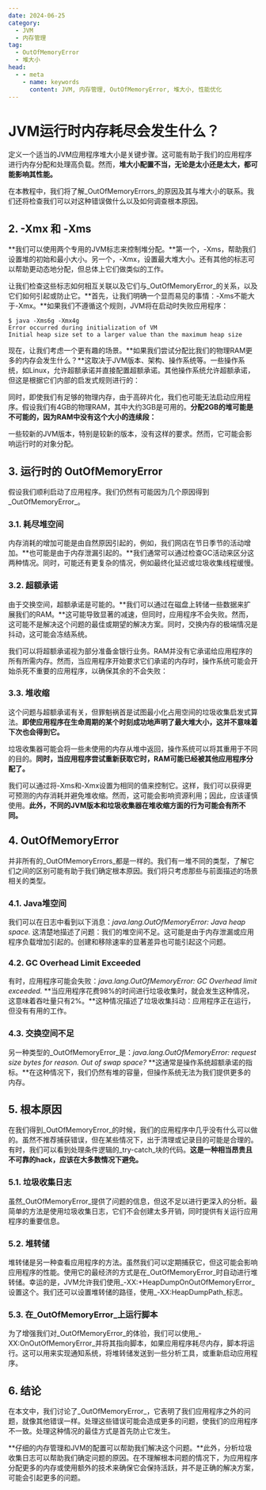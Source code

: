 ```yaml
---
date: 2024-06-25
category:
  - JVM
  - 内存管理
tag:
  - OutOfMemoryError
  - 堆大小
head:
  - - meta
    - name: keywords
      content: JVM, 内存管理, OutOfMemoryError, 堆大小, 性能优化
---
```

# JVM运行时内存耗尽会发生什么？

定义一个适当的JVM应用程序堆大小是关键步骤。这可能有助于我们的应用程序进行内存分配和处理高负载。然而，**堆大小配置不当，无论是太小还是太大，都可能影响其性能。**

在本教程中，我们将了解_OutOfMemoryErrors_的原因及其与堆大小的联系。我们还将检查我们可以对这种错误做什么以及如何调查根本原因。

## 2. -Xmx 和 -Xms

**我们可以使用两个专用的JVM标志来控制堆分配。**第一个，-Xms，帮助我们设置堆的初始和最小大小。另一个，-Xmx，设置最大堆大小。还有其他的标志可以帮助更动态地分配，但总体上它们做类似的工作。

让我们检查这些标志如何相互关联以及它们与_OutOfMemoryError_的关系，以及它们如何引起或防止它。**首先，让我们明确一个显而易见的事情：-Xms不能大于-Xmx。**如果我们不遵循这个规则，JVM将在启动时失败应用程序：

```shell
$ java -Xms6g -Xmx4g
Error occurred during initialization of VM
Initial heap size set to a larger value than the maximum heap size
```

现在，让我们考虑一个更有趣的场景。**如果我们尝试分配比我们的物理RAM更多的内存会发生什么？**这取决于JVM版本、架构、操作系统等。一些操作系统，如Linux，允许超额承诺并直接配置超额承诺。其他操作系统允许超额承诺，但这是根据它们内部的启发式规则进行的：

同时，即使我们有足够的物理内存，由于高碎片化，我们也可能无法启动应用程序。假设我们有4GB的物理RAM，其中大约3GB是可用的。**分配2GB的堆可能是不可能的，因为RAM中没有这个大小的连续段：**

一些较新的JVM版本，特别是较新的版本，没有这样的要求。然而，它可能会影响运行时的对象分配。

## 3. 运行时的 OutOfMemoryError

假设我们顺利启动了应用程序。我们仍然有可能因为几个原因得到_OutOfMemoryError_。

### 3.1. 耗尽堆空间

内存消耗的增加可能是由自然原因引起的，例如，我们网店在节日季节的活动增加。**也可能是由于内存泄漏引起的。**我们通常可以通过检查GC活动来区分这两种情况。同时，可能还有更复杂的情况，例如最终化延迟或垃圾收集线程缓慢。

### 3.2. 超额承诺

由于交换空间，超额承诺是可能的。**我们可以通过在磁盘上转储一些数据来扩展我们的RAM。**这可能导致显著的减速，但同时，应用程序不会失败。然而，这可能不是解决这个问题的最佳或期望的解决方案。同时，交换内存的极端情况是抖动，这可能会冻结系统。

我们可以将超额承诺视为部分准备金银行业务。RAM并没有它承诺给应用程序的所有所需内存。然而，当应用程序开始要求它们承诺的内存时，操作系统可能会开始杀死不重要的应用程序，以确保其余的不会失败：

### 3.3. 堆收缩

这个问题与超额承诺有关，但罪魁祸首是试图最小化占用空间的垃圾收集启发式算法。**即使应用程序在生命周期的某个时刻成功地声明了最大堆大小，这并不意味着下次也会得到它。**

垃圾收集器可能会将一些未使用的内存从堆中返回，操作系统可以将其重用于不同的目的。**同时，当应用程序尝试重新获取它时，RAM可能已经被其他应用程序分配了。**

我们可以通过将-Xms和-Xmx设置为相同的值来控制它。这样，我们可以获得更可预测的内存消耗并避免堆收缩。然而，这可能会影响资源利用；因此，应该谨慎使用。**此外，不同的JVM版本和垃圾收集器在堆收缩方面的行为可能会有所不同。**

## 4. OutOfMemoryError

并非所有的_OutOfMemoryErrors_都是一样的。我们有一堆不同的类型，了解它们之间的区别可能有助于我们确定根本原因。我们将只考虑那些与前面描述的场景相关的类型。

### 4.1. Java堆空间

我们可以在日志中看到以下消息：_java.lang.OutOfMemoryError: Java heap space._ 这清楚地描述了问题：我们的堆空间不足。这可能是由于内存泄漏或应用程序负载增加引起的。创建和移除速率的显著差异也可能引起这个问题。

### 4.2. GC Overhead Limit Exceeded

有时，应用程序可能会失败：_java.lang.OutOfMemoryError: GC Overhead limit exceeded._ **当应用程序花费98%的时间进行垃圾收集时，就会发生这种情况，这意味着吞吐量只有2%。**这种情况描述了垃圾收集抖动：应用程序正在运行，但没有有用的工作。

### 4.3. 交换空间不足

另一种类型的_OutOfMemoryError_是：_java.lang.OutOfMemoryError: request size bytes for reason. Out of swap space?_ **这通常是操作系统超额承诺的指标。**在这种情况下，我们仍然有堆的容量，但操作系统无法为我们提供更多的内存。

## 5. 根本原因

在我们得到_OutOfMemoryError_的时候，我们的应用程序中几乎没有什么可以做的。虽然不推荐捕获错误，但在某些情况下，出于清理或记录目的可能是合理的。有时，我们可以看到处理条件逻辑的_try-catch_块的代码。**这是一种相当昂贵且不可靠的hack，应该在大多数情况下避免。**

### 5.1. 垃圾收集日志

虽然_OutOfMemoryError_提供了问题的信息，但这不足以进行更深入的分析。最简单的方法是使用垃圾收集日志，它们不会创建太多开销，同时提供有关运行应用程序的重要信息。

### 5.2. 堆转储

堆转储是另一种查看应用程序的方法。虽然我们可以定期捕获它，但这可能会影响应用程序的性能。使用它的最经济的方式是在_OutOfMemoryError_时自动进行堆转储。幸运的是，JVM允许我们使用_-XX:+HeapDumpOnOutOfMemoryError_设置这个。我们还可以设置堆转储的路径，使用_-XX:HeapDumpPath_标志。

### 5.3. 在_OutOfMemoryError_上运行脚本

为了增强我们对_OutOfMemoryError_的体验，我们可以使用_-XX:OnOutOfMemoryError_并将其指向脚本，如果应用程序耗尽内存，脚本将运行。这可以用来实现通知系统，将堆转储发送到一些分析工具，或重新启动应用程序。

## 6. 结论

在本文中，我们讨论了_OutOfMemoryError_，它表明了我们应用程序之外的问题，就像其他错误一样。处理这些错误可能会造成更多的问题，使我们的应用程序不一致。处理这种情况的最佳方式是首先防止它发生。

**仔细的内存管理和JVM的配置可以帮助我们解决这个问题。**此外，分析垃圾收集日志可以帮助我们确定问题的原因。在不理解根本问题的情况下，为应用程序分配更多的内存或使用额外的技术来确保它会保持活跃，并不是正确的解决方案，可能会引起更多的问题。